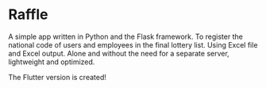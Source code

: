 # Raffle
A simple app written in Python and the Flask framework. To register the national code of users and employees in the final lottery list. Using Excel file and Excel output. Alone and without the need for a separate server, lightweight and optimized.


The Flutter version is created!
